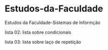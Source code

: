 # Estudos-da-Faculdade
Estudos da Faculdade-Sistemas de Informção

lista 02: lista sobre condicionais

lista 03: lista sobre laço de repetição
